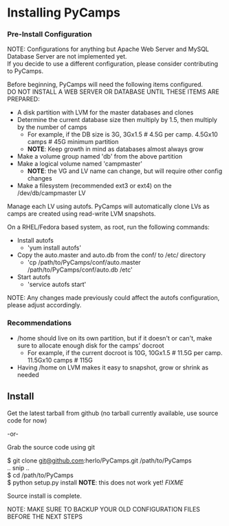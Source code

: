 #  Installing PyCamps #

### Pre-Install Configuration ###

NOTE: Configurations for anything but Apache Web Server and MySQL Database Server are not implemented yet.  
If you decide to use a different configuration, please consider contributing to PyCamps.

Before beginning, PyCamps will need the following items configured.  
DO NOT INSTALL A WEB SERVER OR DATABASE UNTIL THESE ITEMS ARE PREPARED: 

- A disk partition with LVM for the master databases and clones
- Determine the current database size then multiply by 1.5, then multiply by the number of camps
    - For example, if the DB size is 3G, 3Gx1.5 # 4.5G per camp. 4.5Gx10 camps # 45G minimum partition
    - **NOTE**: Keep growth in mind as databases almost always grow
- Make a volume group named 'db' from the above partition
- Make a logical volume named 'campmaster' 
    - **NOTE**: the VG and LV name can change, but will require other config changes
- Make a filesystem (recommended ext3 or ext4) on the /dev/db/campmaster LV

Manage each LV using autofs.  PyCamps will automatically clone LVs as camps are created using read-write LVM snapshots.

On a RHEL/Fedora based system, as root, run the following commands:

- Install autofs
    - 'yum install autofs'
- Copy the auto.master and auto.db from the conf/ to /etc/ directory
    - 'cp /path/to/PyCamps/conf/auto.master /path/to/PyCamps/conf/auto.db /etc'
- Start autofs
    - 'service autofs start'

NOTE: Any changes made previously could affect the autofs configuration, please adjust accordingly.

### Recommendations ###

- /home should live on its own partition, but if it doesn't or can't, make sure to allocate enough disk for the camps' docroot
    - For example, if the current docroot is 10G, 10Gx1.5 # 11.5G per camp. 11.5Gx10 camps # 115G 
- Having /home on LVM makes it easy to snapshot, grow or shrink as needed

## Install ##

Get the latest tarball from github (no tarball currently available, use source code for now)

-or-

Grab the source code using git

  $ git clone git@github.com:herlo/PyCamps.git /path/to/PyCamps  
  .. snip ..  
  $ cd /path/to/PyCamps  
  $ python setup.py install **NOTE**: this does not work yet!  *FIXME*

Source install is complete.  

NOTE: MAKE SURE TO BACKUP YOUR OLD CONFIGURATION FILES BEFORE THE NEXT STEPS
